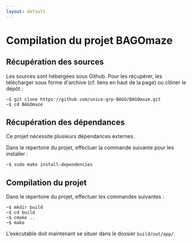 ```yaml
---
layout: default
---
```


# Compilation du projet BAGOmaze

## Récupération des sources

Les sources sont hébergées sous Github. Pour les récupérer, les télécharger
sous forme d'archive (cf. liens en haut de la page) ou clôner le dépôt :

~~~~~{sh}
~$ git clone https://github.com/unice-grp-BAGO/BAGOmaze.git
~$ cd BAGOmaze
~~~~~


## Récupération des dépendances

Ce projet nécessite plusieurs dépendances externes.

Dans le répertoire du projet, effectuer la commande suivante pour les
installer :

~~~~~{sh}
~$ sudo make install-dependencies
~~~~~



## Compilation du projet

Dans le répertoire du projet, effectuer les commandes suivantes :

~~~~~{sh}
~$ mkdir build
~$ cd build
~$ cmake ..
~$ make
~~~~~

L'exécutable doit maintenant se situer dans le dossier `build/out/app/`.
